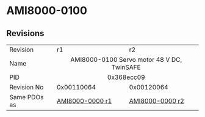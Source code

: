 # AMI8000-0100

## Revisions
<table>
<tr>
<td>Revision</td>
<td>r1</td>
<td>r2</td>
</tr>
<tr>
<td>Name</td>
<td colspan=2 align="center">AMI8000-0100 Servo motor 48 V DC, TwinSAFE</td>
</tr>
<tr>
<td>PID</td>
<td colspan=2 align="center">0x368ecc09</td>
</tr>
<tr>
<td>Revision No</td>
<td>0x00110064</td>
<td>0x00120064</td>
</tr>
<tr>
<td>Same PDOs as</td>
<td><a href="AMI8000-0000.md">AMI8000-0000 r1</a></td>
<td><a href="AMI8000-0000.md">AMI8000-0000 r2</a></td>
</tr>
</table>
